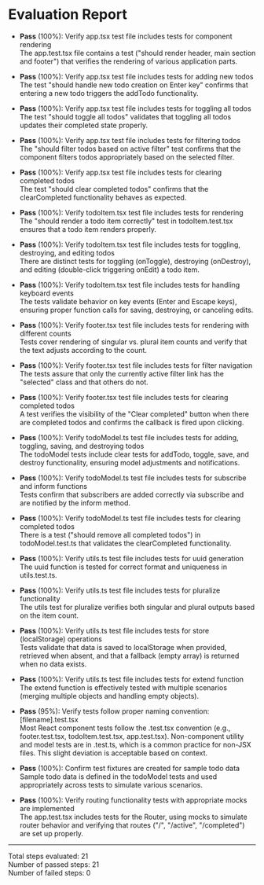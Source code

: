 # Evaluation Report

- **Pass** (100%): Verify app.tsx test file includes tests for component rendering  
  The app.test.tsx file contains a test ("should render header, main section and footer") that verifies the rendering of various application parts.

- **Pass** (100%): Verify app.tsx test file includes tests for adding new todos  
  The test "should handle new todo creation on Enter key" confirms that entering a new todo triggers the addTodo functionality.

- **Pass** (100%): Verify app.tsx test file includes tests for toggling all todos  
  The test "should toggle all todos" validates that toggling all todos updates their completed state properly.

- **Pass** (100%): Verify app.tsx test file includes tests for filtering todos  
  The "should filter todos based on active filter" test confirms that the component filters todos appropriately based on the selected filter.

- **Pass** (100%): Verify app.tsx test file includes tests for clearing completed todos  
  The test "should clear completed todos" confirms that the clearCompleted functionality behaves as expected.

- **Pass** (100%): Verify todoItem.tsx test file includes tests for rendering  
  The "should render a todo item correctly" test in todoItem.test.tsx ensures that a todo item renders properly.

- **Pass** (100%): Verify todoItem.tsx test file includes tests for toggling, destroying, and editing todos  
  There are distinct tests for toggling (onToggle), destroying (onDestroy), and editing (double-click triggering onEdit) a todo item.

- **Pass** (100%): Verify todoItem.tsx test file includes tests for handling keyboard events  
  The tests validate behavior on key events (Enter and Escape keys), ensuring proper function calls for saving, destroying, or canceling edits.

- **Pass** (100%): Verify footer.tsx test file includes tests for rendering with different counts  
  Tests cover rendering of singular vs. plural item counts and verify that the text adjusts according to the count.

- **Pass** (100%): Verify footer.tsx test file includes tests for filter navigation  
  The tests assure that only the currently active filter link has the "selected" class and that others do not.

- **Pass** (100%): Verify footer.tsx test file includes tests for clearing completed todos  
  A test verifies the visibility of the "Clear completed" button when there are completed todos and confirms the callback is fired upon clicking.

- **Pass** (100%): Verify todoModel.ts test file includes tests for adding, toggling, saving, and destroying todos  
  The todoModel tests include clear tests for addTodo, toggle, save, and destroy functionality, ensuring model adjustments and notifications.

- **Pass** (100%): Verify todoModel.ts test file includes tests for subscribe and inform functions  
  Tests confirm that subscribers are added correctly via subscribe and are notified by the inform method.

- **Pass** (100%): Verify todoModel.ts test file includes tests for clearing completed todos  
  There is a test ("should remove all completed todos") in todoModel.test.ts that validates the clearCompleted functionality.

- **Pass** (100%): Verify utils.ts test file includes tests for uuid generation  
  The uuid function is tested for correct format and uniqueness in utils.test.ts.

- **Pass** (100%): Verify utils.ts test file includes tests for pluralize functionality  
  The utils test for pluralize verifies both singular and plural outputs based on the item count.

- **Pass** (100%): Verify utils.ts test file includes tests for store (localStorage) operations  
  Tests validate that data is saved to localStorage when provided, retrieved when absent, and that a fallback (empty array) is returned when no data exists.

- **Pass** (100%): Verify utils.ts test file includes tests for extend function  
  The extend function is effectively tested with multiple scenarios (merging multiple objects and handling empty objects).

- **Pass** (95%): Verify tests follow proper naming convention: [filename].test.tsx  
  Most React component tests follow the .test.tsx convention (e.g., footer.test.tsx, todoItem.test.tsx, app.test.tsx). Non-component utility and model tests are in .test.ts, which is a common practice for non-JSX files. This slight deviation is acceptable based on context.

- **Pass** (100%): Confirm test fixtures are created for sample todo data  
  Sample todo data is defined in the todoModel tests and used appropriately across tests to simulate various scenarios.

- **Pass** (100%): Verify routing functionality tests with appropriate mocks are implemented  
  The app.test.tsx includes tests for the Router, using mocks to simulate router behavior and verifying that routes ("/", "/active", "/completed") are set up properly.

---

Total steps evaluated: 21  
Number of passed steps: 21  
Number of failed steps: 0